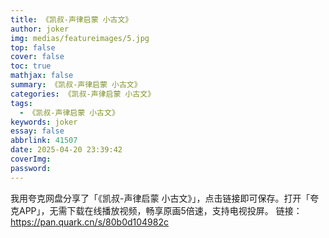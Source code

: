 ```yaml
---
title: 《凯叔-声律启蒙 小古文》
author: joker
img: medias/featureimages/5.jpg
top: false
cover: false
toc: true
mathjax: false
summary: 《凯叔-声律启蒙 小古文》
categories: 《凯叔-声律启蒙 小古文》
tags:
  - 《凯叔-声律启蒙 小古文》
keywords: joker
essay: false
abbrlink: 41507
date: 2025-04-20 23:39:42
coverImg:
password:
---
```


我用夸克网盘分享了「《凯叔-声律启蒙 小古文》」，点击链接即可保存。打开「夸克APP」，无需下载在线播放视频，畅享原画5倍速，支持电视投屏。
链接：https://pan.quark.cn/s/80b0d104982c
